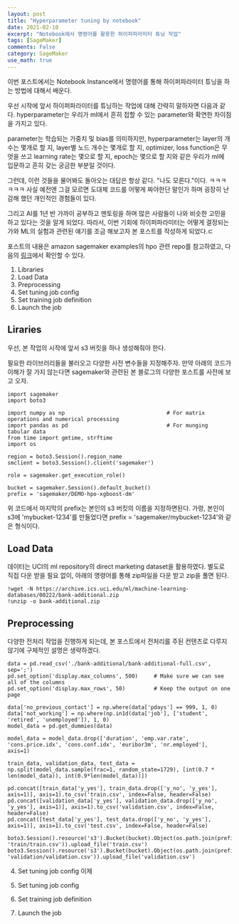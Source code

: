 ```yaml
---
layout: post
title: "Hyperparameter tuning by notebook"
date: 2021-02-10
excerpt: "Notebook에서 명령어를 활용한 하이퍼파라미터 튜닝 작업"
tags: [SageMaker]
comments: False
category: SageMaker
use_math: true
---
```


이번 포스트에서는 Notebook Instance에서 명령어를 통해 하이퍼파라미터 튜닝을 하는 방법에 대해서 배운다.

우선 시작에 앞서 하이퍼파라미터를 튜닝하는 작업에 대해 간략히 말하자면 다음과 같다. hyperparameter는 우리가 ml에서 흔히 접할 수 있는 parameter와 확연한 차이점을 가지고 있다.

parameter는 학습되는 가중치 및 bias를 의미하지만, hyperparameter는 layer의 개수는 몇개로 할 지, layer별 노드 개수는 몇개로 할 지, optimizer, loss function은 무엇을 쓰고
learning rate는 몇으로 할 지, epoch는 몇으로 할 지와 같은 우리가 ml에 입문하고 흔히 갖는 궁금한 부분일 것이다.

그런데, 이런 것들을 물어봐도 돌아오는 대답은 항상 같다. "나도 모른다."이다. ㅋㅋㅋㅋㅋㅋ 사실 예전엔 그걸 모르면 도대체 코드를 어떻게 짜야한단 말인가 하며 굉장히 난감해 했던 개인적인 경험들이 있다.

그리고 AI를 1년 반 가까이 공부하고 멘토링을 하며 많은 사람들이 나와 비슷한 고민을 하고 있다는 것을 알게 되었다.
따라서, 이번 기회에 하이퍼파라미터는 어떻게 결정되는가와 ML의 실험과 관련된 얘기를 조금 해보고자 본 포스트를 작성하게 되었다.ㄷ

포스트의 내용은 amazon sagemaker examples의 hpo 관련 repo를 참고하였고, 다음의 [링크](https://github.com/aws/amazon-sagemaker-examples/blob/master/hyperparameter_tuning/xgboost_direct_marketing/hpo_xgboost_direct_marketing_sagemaker_APIs.ipynb)에서 확인할 수 있다.

1. Libraries
2. Load Data
3. Preprocessing
4. Set tuning job config
5. Set training job definition
6. Launch the job

## Liraries
우선, 본 작업의 시작에 앞서 s3 버킷을 하나 생성해줘야 한다.

필요한 라이브러리들을 불러오고 다양한 사전 변수들을 지정해주자. 만약 아래의 코드가 이해가 잘 가지 않는다면 sagemaker와 관련된 본 블로그의 다양한 포스트를 사전에 보고 오자.
~~~
import sagemaker
import boto3

import numpy as np                                # For matrix operations and numerical processing
import pandas as pd                               # For munging tabular data
from time import gmtime, strftime                 
import os 
 
region = boto3.Session().region_name    
smclient = boto3.Session().client('sagemaker')

role = sagemaker.get_execution_role()

bucket = sagemaker.Session().default_bucket()
prefix = 'sagemaker/DEMO-hpo-xgboost-dm'
~~~

위 코드에서 마지막의 prefix는 본인의 s3 버킷의 이름을 지정하면된다. 가령, 본인이 s3에 'mybucket-1234'를 만들었다면 prefix = 'sagemaker/mybucket-1234'와 같은 형식이다.

## Load Data
데이터는 UCI의 ml repository의 direct marketing dataset을 활용하였다. 별도로 직접 다운 받을 필요 없이, 아래의 명령어를 통해 zip파일을 다운 받고 zip을 풀면 된다.
~~~
!wget -N https://archive.ics.uci.edu/ml/machine-learning-databases/00222/bank-additional.zip
!unzip -o bank-additional.zip
~~~

## Preprocessing
다양한 전처리 작업을 진행하게 되는데, 본 포스트에서 전처리를 주된 컨텐츠로 다루지 않기에 구체적인 설명은 생략하겠다.
~~~
data = pd.read_csv('./bank-additional/bank-additional-full.csv', sep=';')
pd.set_option('display.max_columns', 500)     # Make sure we can see all of the columns
pd.set_option('display.max_rows', 50)         # Keep the output on one page

data['no_previous_contact'] = np.where(data['pdays'] == 999, 1, 0)                                 
data['not_working'] = np.where(np.in1d(data['job'], ['student', 'retired', 'unemployed']), 1, 0) 
model_data = pd.get_dummies(data)                                                                  

model_data = model_data.drop(['duration', 'emp.var.rate', 'cons.price.idx', 'cons.conf.idx', 'euribor3m', 'nr.employed'], axis=1)

train_data, validation_data, test_data = np.split(model_data.sample(frac=1, random_state=1729), [int(0.7 * len(model_data)), int(0.9*len(model_data))])  

pd.concat([train_data['y_yes'], train_data.drop(['y_no', 'y_yes'], axis=1)], axis=1).to_csv('train.csv', index=False, header=False)
pd.concat([validation_data['y_yes'], validation_data.drop(['y_no', 'y_yes'], axis=1)], axis=1).to_csv('validation.csv', index=False, header=False)
pd.concat([test_data['y_yes'], test_data.drop(['y_no', 'y_yes'], axis=1)], axis=1).to_csv('test.csv', index=False, header=False)

boto3.Session().resource('s3').Bucket(bucket).Object(os.path.join(prefix, 'train/train.csv')).upload_file('train.csv')
boto3.Session().resource('s3').Bucket(bucket).Object(os.path.join(prefix, 'validation/validation.csv')).upload_file('validation.csv')
~~~

4. Set tuning job config
이제 

4. Set tuning job config
5. Set training job definition
6. Launch the job
